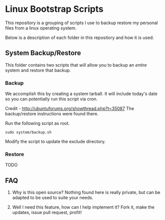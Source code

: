 # Linux Bootstrap Scripts
This repository is a grouping of scripts I use to backup restore my personal files from a linux operating system.

Below is a description of each folder in this repository and how it is used.

## System Backup/Restore
This folder contains two scripts that will allow you to backup an *entire* system and restore that backup.

### Backup
We accomplish this by creating a system tarball.  It will include today's date so you can potentially run this script via cron.

Credit - http://ubuntuforums.org/showthread.php?t=35087  The backup/restore instructions were found there.

Run the following script as root.

```
sudo system/backup.sh
```

Modify the script to update the exclude directory.

### Restore
TODO

## FAQ
1. Why is this open source?
Nothing found here is really private, but can be adapted to be used to suite your needs.

2. Well I need this feature, how can I help implement it?
Fork it, make the updates, issue pull request, profit!
